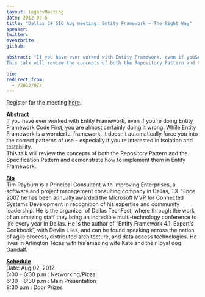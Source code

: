 ```yaml
---
layout: legacyMeeting
date: 2012-08-5
title: "Dallas C# SIG Aug meeting: Entity Framework – The Right Way"
speaker:
twitter:
eventbrite:
github:

abstract: "If you have ever worked with Entity Framework, even if you&#8217;re doing Entity Framework Code First, you are almost certainly doing it wrong. While Entity Framework is a wonderful framework, it doesn&#8217;t automatically force you into the correct patterns of use &#8211; especially if you&#8217;re interested in isolation and testability.<br />
This talk will review the concepts of both the Repository Pattern and the Specification Pattern and demonstrate how to implement them in Entity Framework."

bio:
redirect_from:
  - /2012/07/
---
```


<p>Register for the meeting <a href="http://www.eventbrite.com/event/3983843784">here</a>.</p>
<p><strong><span style="text-decoration: underline;">Abstract</span></strong><br />
If you have ever worked with Entity Framework, even if you&#8217;re doing Entity Framework Code First, you are almost certainly doing it wrong. While Entity Framework is a wonderful framework, it doesn&#8217;t automatically force you into the correct patterns of use &#8211; especially if you&#8217;re interested in isolation and testability.<br />
This talk will review the concepts of both the Repository Pattern and the Specification Pattern and demonstrate how to implement them in Entity Framework.</p>
<p><strong><span style="text-decoration: underline;">Bio</span></strong><br />
Tim Rayburn is a Principal Consultant with Improving Enterprises, a software and project management consulting company in Dallas, TX. Since 2007 he has been annually awarded the Microsoft MVP for Connected Systems Development in recognition of his expertise and community leadership. He is the organizer of Dallas TechFest, where through the work of an amazing staff they bring an incredible multi-technology conference to life every year in Dallas. He is the author of &#8220;Entity Framework 4.1: Expert&#8217;s Cookbook&#8221;, with Devlin Liles, and can be found speaking across the nation of agile process, distributed architecture, and data access technologies. He lives in Arlington Texas with his amazing wife Kate and their loyal dog Gandalf.</p>
<p><strong><span style="text-decoration: underline;">Schedule</span></strong><br />
Date: Aug 02, 2012<br />
6:00 &#8211; 6:30 p.m : Networking/Pizza<br />
6:30 &#8211; 8:30 p.m : Main Presentation<br />
8:30 p.m : Door Prizes</p>

